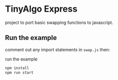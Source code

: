 # TinyAlgo Express

project to port basic swapping functions to javascript.

## Run the example
comment out any import statements in `swap.js` then:

run the example

```bash
npm install
npm run start
```
